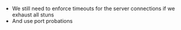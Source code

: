- We still need to enforce timeouts for the server connections if we exhaust all stuns
- And use port probations
